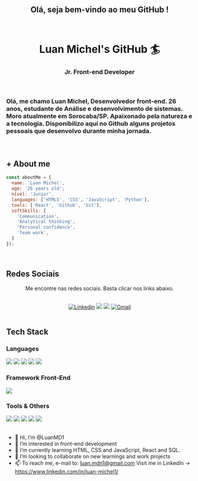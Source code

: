 <h2 align="center"><strong>Olá, seja bem-vindo ao meu GitHub !</strong></h2>
<br>
<h1 align="center">Luan Michel's  GitHub 🏄‍</h1>
<h3 align="center">Jr. Front-end Developer<h3>
<br>
<p>Olá, me chamo Luan Michel, Desenvolvedor front-end. 26 anos, estudante de Análise e desenvolvimento de sistemas. Moro atualmente em Sorocaba/SP. Apaixonado pela  natureza e a tecnologia. Disponibilizo aqui no Github alguns projetos pessoais que desenvolvo durante minha jornada.</p>
</div>
</br>

## **+ About me** 

```JavaScript
const aboutMe = {
  name: 'Luan Michel',
  age: '26 years old';
  nível: 'Junior',
  languages: ['HTML5', 'CSS', 'JavaScript', 'Python'],
  tools: ['React', 'Github', 'Git'],
  softSkills: [
    'Communication',
    'Analytical thinking',
    'Personal confidence',
    'Team work',
  ]
});
```
</br>

## **Redes Sociais**

<p align="center"> Me encontre nas redes sociais. Basta clicar nos links abaixo. </p>

<div align="center">
</br>
  <a href="https://www.linkedin.com/in/luan-michel1/" target="_blank" rel="external"> <img src="https://img.shields.io/badge/LinkedIn-0077B5?style=for-the-badge&logo=linkedin&logoColor=white" alt="Linkedin"></a>
   <a href="https://www.instagram.com/luanmichel_/" target="_blank"> <img src="https://img.shields.io/badge/-Instagram-%23E4405F?style=for-the-badge&logo=instagram&logoColor=white" target="_blank"></a>
   <a href="https://api.whatsapp.com/send?phone=5515991309131" target="_blank"> <img src="https://img.shields.io/badge/WhatsApp-25D366?style=for-the-badge&logo=whatsapp&logoColor=white"></a>
  <a href="mailto:luan.mdn1@gmail.com" target="_blank"> <img src="https://img.shields.io/badge/Gmail-D14836?style=for-the-badge&logo=gmail&logoColor=white" alt="Gmail"></a>
</div>
</br>

<section><h2><strong>Tech Stack</strong></h2>

<h3>Languages</h3>

<img src="https://img.shields.io/badge/HTML5-E34F26?style=for-the-badge&logo=html5&logoColor=white">
<img src="https://img.shields.io/badge/CSS3-1572B6?style=for-the-badge&logo=css3&logoColor=white">
<img src="https://img.shields.io/badge/javascript-%23323330.svg?style=for-the-badge&logo=javascript&logoColor=%23F7DF1E">
<img src="https://img.shields.io/badge/TypeScript-2CA5E0?style=for-the-badge&logo=TypeScript&logoColor=white">
<img src="https://img.shields.io/badge/Python-3776AB?style=for-the-badge&logo=python&logoColor=ffdd54">

<h3>Framework Front-End</h3>

<img src="https://img.shields.io/badge/React-20232A?style=for-the-badge&logo=react&logoColor=61DAFB">


<h3>Tools & Others</h3>

<img src="https://img.shields.io/badge/VSCode-0052CC?style=for-the-badge&logo=visual-studio-code&logoColor=white">
<img src="https://img.shields.io/badge/Git-F05032?style=for-the-badge&logo=git&logoColor=white">

<img src="https://img.shields.io/badge/GitHub-100000?style=for-the-badge&logo=github&logoColor=white">
<img src="https://img.shields.io/badge/Trello-0052CC?style=for-the-badge&logo=trello&logoColor=white">
<img src="https://img.shields.io/badge/Figma-F24E1E?style=for-the-badge&logo=figma&logoColor=white">

</section>
</br>

- 👋 Hi, I’m @LuanMD1
- 👀 I’m interested in front-end development
- 🌱 I’m currently learning HTML, CSS and JavaScript, React and SQL.
- 💞️ I’m looking to collaborate on new learnings and work projects
- 📫 To reach me, e-mail to: luan.mdn1@gmail.com
Visit me in LinkedIn -> https://www.linkedin.com/in/luan-michel1/

<!---
LuanMD1/LuanMD1 is a ✨ special ✨ repository because its `README.md` (this file) appears on your GitHub profile.
You can click the Preview link to take a look at your changes.
--->
